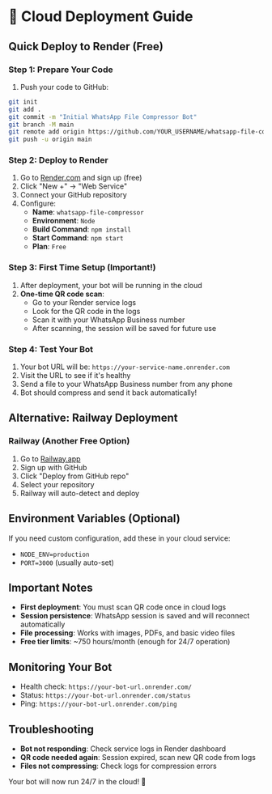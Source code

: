 # 🚀 Cloud Deployment Guide

## Quick Deploy to Render (Free)

### Step 1: Prepare Your Code

1. Push your code to GitHub:

```bash
git init
git add .
git commit -m "Initial WhatsApp File Compressor Bot"
git branch -M main
git remote add origin https://github.com/YOUR_USERNAME/whatsapp-file-compressor
git push -u origin main
```

### Step 2: Deploy to Render

1. Go to [Render.com](https://render.com) and sign up (free)
2. Click "New +" → "Web Service"
3. Connect your GitHub repository
4. Configure:
   - **Name**: `whatsapp-file-compressor`
   - **Environment**: `Node`
   - **Build Command**: `npm install`
   - **Start Command**: `npm start`
   - **Plan**: `Free`

### Step 3: First Time Setup (Important!)

1. After deployment, your bot will be running in the cloud
2. **One-time QR code scan**:
   - Go to your Render service logs
   - Look for the QR code in the logs
   - Scan it with your WhatsApp Business number
   - After scanning, the session will be saved for future use

### Step 4: Test Your Bot

1. Your bot URL will be: `https://your-service-name.onrender.com`
2. Visit the URL to see if it's healthy
3. Send a file to your WhatsApp Business number from any phone
4. Bot should compress and send it back automatically!

## Alternative: Railway Deployment

### Railway (Another Free Option)

1. Go to [Railway.app](https://railway.app)
2. Sign up with GitHub
3. Click "Deploy from GitHub repo"
4. Select your repository
5. Railway will auto-detect and deploy

## Environment Variables (Optional)

If you need custom configuration, add these in your cloud service:

- `NODE_ENV=production`
- `PORT=3000` (usually auto-set)

## Important Notes

- **First deployment**: You must scan QR code once in cloud logs
- **Session persistence**: WhatsApp session is saved and will reconnect automatically
- **File processing**: Works with images, PDFs, and basic video files
- **Free tier limits**: ~750 hours/month (enough for 24/7 operation)

## Monitoring Your Bot

- Health check: `https://your-bot-url.onrender.com/`
- Status: `https://your-bot-url.onrender.com/status`
- Ping: `https://your-bot-url.onrender.com/ping`

## Troubleshooting

- **Bot not responding**: Check service logs in Render dashboard
- **QR code needed again**: Session expired, scan new QR code from logs
- **Files not compressing**: Check logs for compression errors

Your bot will now run 24/7 in the cloud! 🎉
